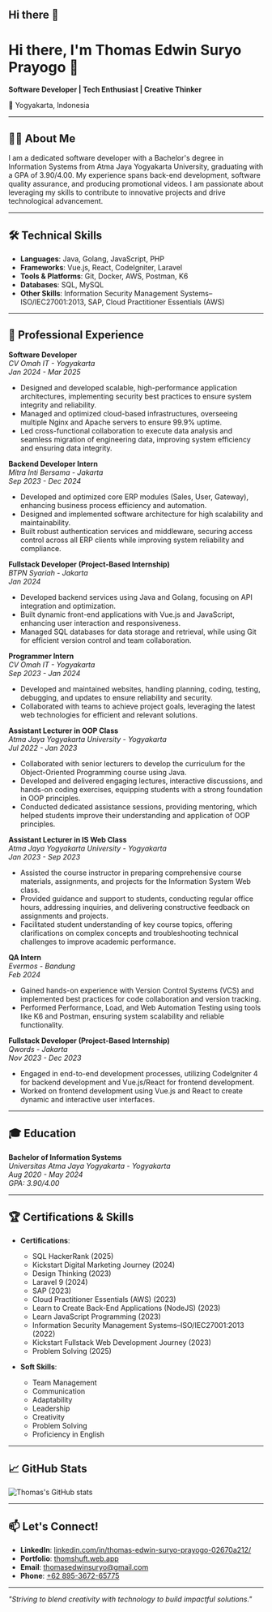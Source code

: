 ## Hi there 👋
# Hi there, I'm Thomas Edwin Suryo Prayogo 👋

**Software Developer | Tech Enthusiast | Creative Thinker**

📍 Yogyakarta, Indonesia

---

## 🧑‍💻 About Me

I am a dedicated software developer with a Bachelor's degree in Information Systems from Atma Jaya Yogyakarta University, graduating with a GPA of 3.90/4.00. My experience spans back-end development, software quality assurance, and producing promotional videos. I am passionate about leveraging my skills to contribute to innovative projects and drive technological advancement.

---

## 🛠️ Technical Skills

- **Languages**: Java, Golang, JavaScript, PHP
- **Frameworks**: Vue.js, React, CodeIgniter, Laravel
- **Tools & Platforms**: Git, Docker, AWS, Postman, K6
- **Databases**: SQL, MySQL
- **Other Skills**: Information Security Management Systems–ISO/IEC27001:2013, SAP, Cloud Practitioner Essentials (AWS)

---

## 🏢 Professional Experience

**Software Developer**  
*CV Omah IT - Yogyakarta*  
*Jan 2024 - Mar 2025*

- Designed and developed scalable, high-performance application architectures, implementing security best practices to ensure system integrity and reliability.
- Managed and optimized cloud-based infrastructures, overseeing multiple Nginx and Apache servers to ensure 99.9% uptime.
- Led cross-functional collaboration to execute data analysis and seamless migration of engineering data, improving system efficiency and ensuring data integrity.

**Backend Developer Intern**  
*Mitra Inti Bersama - Jakarta*  
*Sep 2023 - Dec 2024*

- Developed and optimized core ERP modules (Sales, User, Gateway), enhancing business process efficiency and automation.
- Designed and implemented software architecture for high scalability and maintainability.
- Built robust authentication services and middleware, securing access control across all ERP clients while improving system reliability and compliance.

**Fullstack Developer (Project-Based Internship)**  
*BTPN Syariah - Jakarta*  
*Jan 2024*

- Developed backend services using Java and Golang, focusing on API integration and optimization.
- Built dynamic front-end applications with Vue.js and JavaScript, enhancing user interaction and responsiveness.
- Managed SQL databases for data storage and retrieval, while using Git for efficient version control and team collaboration.

**Programmer Intern**  
*CV Omah IT - Yogyakarta*  
*Sep 2023 - Jan 2024*

- Developed and maintained websites, handling planning, coding, testing, debugging, and updates to ensure reliability and security.
- Collaborated with teams to achieve project goals, leveraging the latest web technologies for efficient and relevant solutions.

**Assistant Lecturer in OOP Class**  
*Atma Jaya Yogyakarta University - Yogyakarta*  
*Jul 2022 - Jan 2023*

- Collaborated with senior lecturers to develop the curriculum for the Object-Oriented Programming course using Java.
- Developed and delivered engaging lectures, interactive discussions, and hands-on coding exercises, equipping students with a strong foundation in OOP principles.
- Conducted dedicated assistance sessions, providing mentoring, which helped students improve their understanding and application of OOP principles.

**Assistant Lecturer in IS Web Class**  
*Atma Jaya Yogyakarta University - Yogyakarta*  
*Jan 2023 - Sep 2023*

- Assisted the course instructor in preparing comprehensive course materials, assignments, and projects for the Information System Web class.
- Provided guidance and support to students, conducting regular office hours, addressing inquiries, and delivering constructive feedback on assignments and projects.
- Facilitated student understanding of key course topics, offering clarifications on complex concepts and troubleshooting technical challenges to improve academic performance.

**QA Intern**  
*Evermos - Bandung*  
*Feb 2024*

- Gained hands-on experience with Version Control Systems (VCS) and implemented best practices for code collaboration and version tracking.
- Performed Performance, Load, and Web Automation Testing using tools like K6 and Postman, ensuring system scalability and reliable functionality.

**Fullstack Developer (Project-Based Internship)**  
*Qwords - Jakarta*  
*Nov 2023 - Dec 2023*

- Engaged in end-to-end development processes, utilizing CodeIgniter 4 for backend development and Vue.js/React for frontend development.
- Worked on frontend development using Vue.js and React to create dynamic and interactive user interfaces.

---

## 🎓 Education

**Bachelor of Information Systems**  
*Universitas Atma Jaya Yogyakarta - Yogyakarta*  
*Aug 2020 - May 2024*  
*GPA: 3.90/4.00*

---

## 🏆 Certifications & Skills

- **Certifications**:
  - SQL HackerRank (2025)
  - Kickstart Digital Marketing Journey (2024)
  - Design Thinking (2023)
  - Laravel 9 (2024)
  - SAP (2023)
  - Cloud Practitioner Essentials (AWS) (2023)
  - Learn to Create Back-End Applications (NodeJS) (2023)
  - Learn JavaScript Programming (2023)
  - Information Security Management Systems–ISO/IEC27001:2013 (2022)
  - Kickstart Fullstack Web Development Journey (2023)
  - Problem Solving (2025)

- **Soft Skills**:
  - Team Management
  - Communication
  - Adaptability
  - Leadership
  - Creativity
  - Problem Solving
  - Proficiency in English

---

## 📈 GitHub Stats

![Thomas's GitHub stats](https://github-readme-stats.vercel.app/api?username=yourusername&show_icons=true&theme=radical)

---

## 📫 Let's Connect!

- **LinkedIn**: [linkedin.com/in/thomas-edwin-suryo-prayogo-02670a212/](https://www.linkedin.com/in/thomas-edwin-suryo-prayogo-02670a212/)
- **Portfolio**: [thomshuft.web.app](https://thomshuft.web.app/)
- **Email**: [thomasedwinsuryo@gmail.com](mailto:thomasedwinsuryo@gmail.com)
- **Phone**: [+62 895-3672-65775](tel:+62895367265775)

---

*"Striving to blend creativity with technology to build impactful solutions."*

